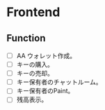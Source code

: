 # Frontend

## Function

- [ ] AA ウォレット作成。
- [ ] キーの購入。
- [ ] キーの売却。
- [ ] キー保有者のチャットルーム。
- [ ] キー保有者のPaint。
- [ ] 残高表示。
